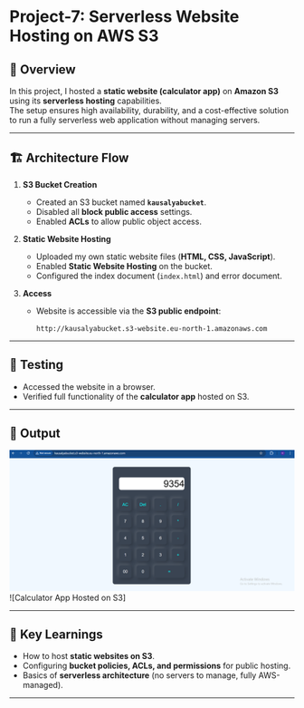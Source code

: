 # Project-7: Serverless Website Hosting on AWS S3

## 📌 Overview

In this project, I hosted a **static website (calculator app)** on **Amazon S3** using its **serverless hosting** capabilities.  
The setup ensures high availability, durability, and a cost-effective solution to run a fully serverless web application without managing servers.

---

## 🏗️ Architecture Flow

1. **S3 Bucket Creation**

   - Created an S3 bucket named **`kausalyabucket`**.
   - Disabled all **block public access** settings.
   - Enabled **ACLs** to allow public object access.

2. **Static Website Hosting**

   - Uploaded my own static website files (**HTML, CSS, JavaScript**).
   - Enabled **Static Website Hosting** on the bucket.
   - Configured the index document (`index.html`) and error document.

3. **Access**
   - Website is accessible via the **S3 public endpoint**:
     ```
     http://kausalyabucket.s3-website.eu-north-1.amazonaws.com
     ```

---

## 🧪 Testing

- Accessed the website in a browser.
- Verified full functionality of the **calculator app** hosted on S3.

---

## 📸 Output

![alt text](Output.png)
![Calculator App Hosted on S3]

---

## 🎯 Key Learnings

- How to host **static websites on S3**.
- Configuring **bucket policies, ACLs, and permissions** for public hosting.
- Basics of **serverless architecture** (no servers to manage, fully AWS-managed).

---
